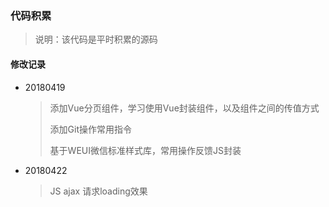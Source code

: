 ### 代码积累

> 说明：该代码是平时积累的源码

#### 修改记录

- 20180419

  >添加Vue分页组件，学习使用Vue封装组件，以及组件之间的传值方式
  >
  >添加Git操作常用指令
  >
  >基于WEUI微信标准样式库，常用操作反馈JS封装

- 20180422

  >JS ajax 请求loading效果